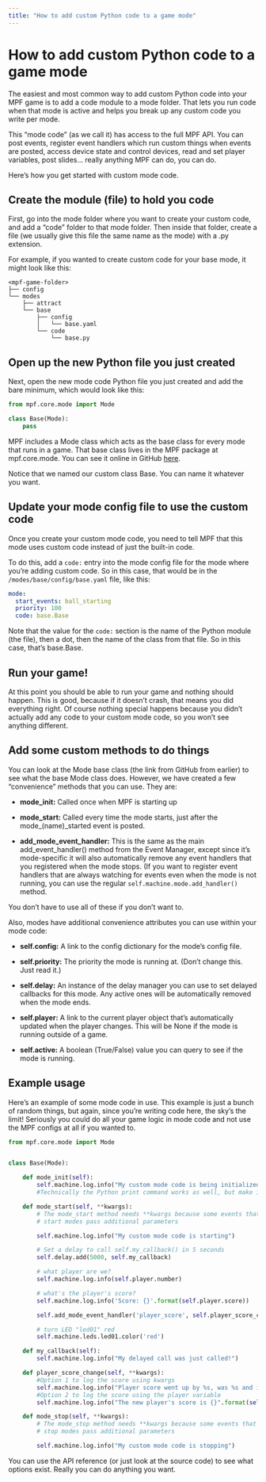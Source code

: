 ```yaml
---
title: "How to add custom Python code to a game mode"
---
```



# How to add custom Python code to a game mode

The easiest and most common way to add custom Python code into your MPF game is to add a code module to a mode folder. That lets you run code when that mode is active and helps you break up any custom code you write per mode.

This “mode code” (as we call it) has access to the full MPF API. You can post events, register event handlers which run custom things when events are posted, access device state and control devices, read and set player variables, post slides… really anything MPF can do, you can do.

Here’s how you get started with custom mode code.

## Create the module (file) to hold you code

First, go into the mode folder where you want to create your custom code, and add a “code” folder to that mode folder. Then inside that folder, create a file (we usually give this file the same name as the mode) with a .py extension.

For example, if you wanted to create custom code for your base mode, it might look like this:

``` diagram
<mpf-game-folder>
├── config
└── modes
    ├── attract
    └── base
        ├── config
        │   └── base.yaml
        └── code
            └── base.py
```

## Open up the new Python file you just created

Next, open the new mode code Python file you just created and add the bare minimum, which would look like this:

``` python
from mpf.core.mode import Mode

class Base(Mode):
    pass
```

MPF includes a Mode class which acts as the base class for every mode that runs in a game. That base class lives in the MPF package at mpf.core.mode. You can see it online in GitHub [here](https://github.com/missionpinball/mpf/blob/dev/mpf/core/mode.py).

Notice that we named our custom class Base. You can name it whatever you want.

## Update your mode config file to use the custom code

Once you create your custom mode code, you need to tell MPF that this mode uses custom code instead of just the built-in code.

To do this, add a `code:` entry into the mode config file for the mode where you’re adding custom code. So in this case, that would be in the `/modes/base/config/base.yaml` file, like this:

``` yaml
mode:
  start_events: ball_starting
  priority: 100
  code: base.Base
```

Note that the value for the `code:` section is the name of the Python module (the file), then a dot, then the name of the class from that file. So in this case, that’s base.Base.

## Run your game!

At this point you should be able to run your game and nothing should happen. This is good, because if it doesn’t crash, that means you did everything right. Of course nothing special happens because you didn’t actually add any code to your custom mode code, so you won’t see anything different.

## Add some custom methods to do things

You can look at the Mode base class (the link from GitHub from earlier) to see what the base Mode class does. However, we have created a few “convenience” methods that you can use. They are:

* **mode_init:** Called once when MPF is starting up

* **mode_start:** Called every time the mode starts, just after the mode_(name)\_started event is posted.

* **add_mode_event_handler:** This is the same as the main add_event_handler() method from the Event Manager, except since it’s mode-specific it will also automatically remove any event handlers that you registered when the mode stops. (If you want to register event handlers that are always watching for events even when the mode is not running, you can use the regular `self.machine.mode.add_handler()` method.

You don’t have to use all of these if you don’t want to.

Also, modes have additional convenience attributes you can use within your mode code:

* **self.config:** A link to the config dictionary for the mode’s config file.

* **self.priority:** The priority the mode is running at. (Don’t change this. Just read it.)


* **self.delay:** An instance of the delay manager you can use to set delayed callbacks for this mode. Any active ones will be automatically removed when the mode ends.

* **self.player:** A link to the current player object that’s automatically updated when the player changes. This will be None if the mode is running outside of a game.

* **self.active:** A boolean (True/False) value you can query to see if the mode is running.

## Example usage

Here’s an example of some mode code in use. This example is just a bunch of random things, but again, since you’re writing code here, the sky’s the limit! Seriously you could do all your game logic in mode code and not use the MPF configs at all if you wanted to.


``` python
from mpf.core.mode import Mode


class Base(Mode):

    def mode_init(self):
        self.machine.log.info("My custom mode code is being initialized")
        #Technically the Python print command works as well, but make it a habit to log properly

    def mode_start(self, **kwargs):
        # The mode_start method needs **kwargs because some events that
        # start modes pass additional parameters

        self.machine.log.info("My custom mode code is starting")

        # Set a delay to call self.my_callback() in 5 seconds
        self.delay.add(5000, self.my_callback)

        # what player are we?
        self.machine.log.info(self.player.number)

        # what's the player's score?
        self.machine.log.info('Score: {}'.format(self.player.score))

        self.add_mode_event_handler('player_score', self.player_score_change)

        # turn LED "led01" red
        self.machine.leds.led01.color('red')

    def my_callback(self):
        self.machine.log.info("My delayed call was just called!")

    def player_score_change(self, **kwargs):
        #Option 1 to log the score using kwargs
        self.machine.log.info("Player score went up by %s, was %s and is now %s", kwargs['change'], kwargs['prev_value'], kwargs['value'])
        #Option 2 to log the score using the player variable
        self.machine.log.info("The new player's score is {}".format(self.player.score))

    def mode_stop(self, **kwargs):
        # The mode_stop method needs **kwargs because some events that
        # stop modes pass additional parameters

        self.machine.log.info("My custom mode code is stopping")
```

You can use the API reference (or just look at the source code) to see what options exist. Really you can do anything you want.
